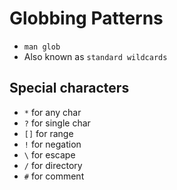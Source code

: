 # Globbing Patterns

- `man glob`
- Also known as `standard wildcards`

## Special characters

- `*` for any char
- `?` for single char
- `[]` for range
- `!` for negation
- `\` for escape
- `/` for directory
- `#` for comment
